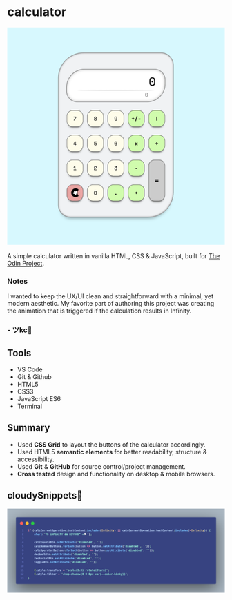 # calculator
[![calculatorVisual](assets/images/calculator.png)
](https://johnkeyscloud.github.io/calculator/)

A simple calculator written in vanilla HTML, CSS & JavaScript, built for <a href="https://www.theodinproject.com/lessons/foundations-calculator" target="_blank">The Odin Project</a>.

### Notes
I wanted to keep the UX/UI clean and straightforward with a minimal, yet modern aesthetic. My favorite part of authoring this project was creating the animation that is triggered if the calculation results in Infinity. 
### - ツkc💭

## Tools
* VS Code
* Git & Github
* HTML5
* CSS3 
* JavaScript ES6
* Terminal

## Summary
* Used **CSS Grid** to layout the buttons of the calculator accordingly. 
* Used HTML5 **semantic elements** for better readability, structure & accessibility.
* Used **Git** & **GitHub** for source control/project management. 
* **Cross tested** design and functionality on desktop & mobile browsers.

## cloudySnippets💭
![cloudSnippets3](assets/images/infnity.png)